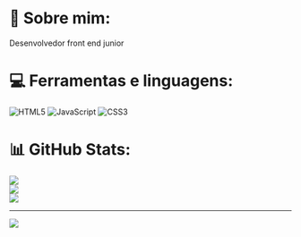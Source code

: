 # 💫 Sobre mim:
Desenvolvedor front end junior

# 💻 Ferramentas e linguagens:
![HTML5](https://img.shields.io/badge/html5-%23E34F26.svg?style=flat&logo=html5&logoColor=white) ![JavaScript](https://img.shields.io/badge/javascript-%23323330.svg?style=flat&logo=javascript&logoColor=%23F7DF1E) ![CSS3](https://img.shields.io/badge/css3-%231572B6.svg?style=flat&logo=css3&logoColor=white)

# 📊 GitHub Stats:
![](https://github-readme-stats.vercel.app/api?username=Vinicius0421&theme=merko&hide_border=false&include_all_commits=false&count_private=false)<br/>
![](https://github-readme-streak-stats.herokuapp.com/?user=Vinicius0421&theme=merko&hide_border=false)<br/>
![](https://github-readme-stats.vercel.app/api/top-langs/?username=Vinicius0421&theme=merko&hide_border=false&include_all_commits=false&count_private=false&layout=compact)

---
[![](https://visitcount.itsvg.in/api?id=Vinicius0421&icon=0&color=3)](https://visitcount.itsvg.in)

<!-- Proudly created with GPRM ( https://gprm.itsvg.in ) -->
